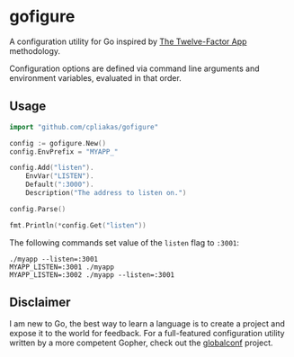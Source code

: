 # gofigure

A configuration utility for Go inspired by [The Twelve-Factor App](http://12factor.net/config) methodology.


Configuration options are defined via command line arguments and
environment variables, evaluated in that order.

## Usage

```go
import "github.com/cpliakas/gofigure"
```

```go
config := gofigure.New()
config.EnvPrefix = "MYAPP_"

config.Add("listen").
	EnvVar("LISTEN").
	Default(":3000").
	Description("The address to listen on.")

config.Parse()

fmt.Println(*config.Get("listen"))
```

The following commands set value of the `listen` flag to `:3001`:

```
./myapp --listen=:3001
MYAPP_LISTEN=:3001 ./myapp
MYAPP_LISTEN=:3002 ./myapp --listen=:3001
```

## Disclaimer

I am new to Go, the best way to learn a language is to create a
project and expose it to the world for feedback. For a full-featured
configuration utility written by a more competent Gopher, check out
the [globalconf](https://github.com/rakyll/globalconf) project.

